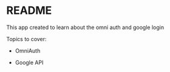 # README

This app created to learn about the omni auth and google login 

Topics to cover:

* OmniAuth

* Google API


